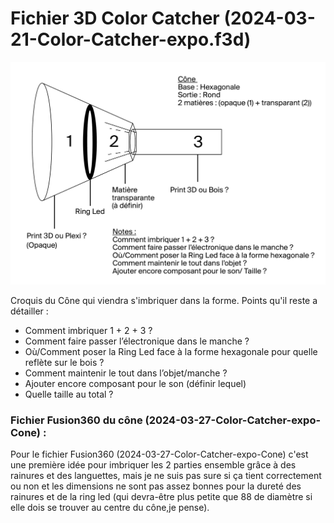 # Fichier 3D Color Catcher (2024-03-21-Color-Catcher-expo.f3d)


![Croquis du cone](/expo/3d/Croquis_cone.jpg)


<p>Croquis du Cône qui viendra s'imbriquer dans la forme. Points qu'il reste a détailler : </p>

 - Comment imbriquer 1 + 2 + 3 ?
 - Comment faire passer l’électronique dans le manche ?
 - Où/Comment poser la Ring Led face à la forme hexagonale pour quelle reflète sur le bois ?
 - Comment maintenir le tout dans l’objet/manche ? 
 - Ajouter encore composant pour le son (définir lequel)
 - Quelle taille au total ?

<h3>Fichier Fusion360 du cône (2024-03-27-Color-Catcher-expo-Cone) : </h3>
<p>Pour le fichier Fusion360 (2024-03-27-Color-Catcher-expo-Cone) c'est une première idée pour imbriquer les 2 parties ensemble grâce à des rainures et des languettes, mais je ne suis pas sure si ça tient correctement ou non et les dimensions ne sont pas assez bonnes pour la dureté des rainures et de la ring led (qui devra-être plus petite que 88 de diamètre si elle dois se trouver au centre du cône,je pense).</p>